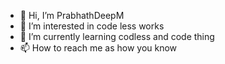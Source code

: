 - 👋 Hi, I’m PrabhathDeepM
- 👀 I’m interested in code less works
- 🌱 I’m currently learning codless and code thing
- 📫 How to reach me as how you know

<!---
PRABHATH1112/PRABHATH1112 is a ✨ special ✨ repository because its `README.md` (this file) appears on your GitHub profile.
You can click the Preview link to take a look at your changes.
--->
